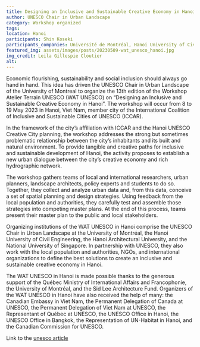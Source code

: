 ```yaml
---
title: Designing an Inclusive and Sustainable Creative Economy in Hanoi Workshop
author: UNESCO Chair in Urban Landscape
category: Workshop organized
tags: 
location: Hanoi
participants: Shin Koseki 
participants_companies: Université de Montréal, Hanoi University of Civil Engineering, Hanoi Architectural University, National University of Singapore
featured_img: assets/images/posts/20230509-wat_unesco_hanoi.jpg
img_credit: Leila Gillespie Cloutier
alt:
---
```

Economic flourishing, sustainability and social inclusion should always go hand in hand. This idea has driven the UNESCO Chair in Urban Landscape of the University of Montreal to organize the 13th edition of the Workshop Atelier Terrain UNESCO (WAT UNESCO) on “Designing an Inclusive and Sustainable Creative Economy in Hanoi”. The workshop will occur from 8 to 19 May 2023 in Hanoi, Viet Nam, member city of the International Coalition of Inclusive and Sustainable Cities of UNESCO (ICCAR).

In the framework of the city’s affiliation with ICCAR and the Hanoi UNESCO Creative City planning, the workshop addresses the strong but sometimes problematic relationship between the city’s inhabitants and its built and natural environment. To provide tangible and creative paths for inclusive and sustainable development of Hanoi, the activity proposes to establish a new urban dialogue between the city’s creative economy and rich hydrographic network.

The workshop gathers teams of local and international researchers, urban planners, landscape architects, policy experts and students to do so. Together, they collect and analyze urban data and, from this data, conceive a set of spatial planning and design strategies. Using feedback from the local population and authorities, they carefully test and assemble those strategies into competing master plans. At the end of this process, teams present their master plan to the public and local stakeholders.

Organizing institutions of the WAT UNESCO in Hanoi comprise the UNESCO Chair in Urban Landscape at the University of Montréal, the Hanoi University of Civil Engineering, the Hanoi Architectural University, and the National University of Singapore. In partnership with UNESCO, they also work with the local population and authorities, NGOs, and international organizations to define the best solutions to create an inclusive and sustainable creative economy in Hanoi.

The WAT UNESCO in Hanoi is made possible thanks to the generous support of the Québec Ministry of International Affairs and Francophonie, the University of Montréal, and the Sid Lee Architecture Fund. Organizers of the WAT UNESCO in Hanoi have also received the help of many: the Canadian Embassy in Viet Nam, the Permanent Delegation of Canada at UNESCO, the Permanent Delegation of Viet Nam at UNESCO, the Representant of Québec at UNESCO, the UNESCO Office in Hanoi, the UNESCO Office in Bangkok, the Representation of UN-Habitat in Hanoi, and the Canadian Commission for UNESCO.

Link to the [unesco article](https://www.unesco.org/en/articles/designing-inclusive-and-sustainable-creative-economy-hanoi-workshop)
